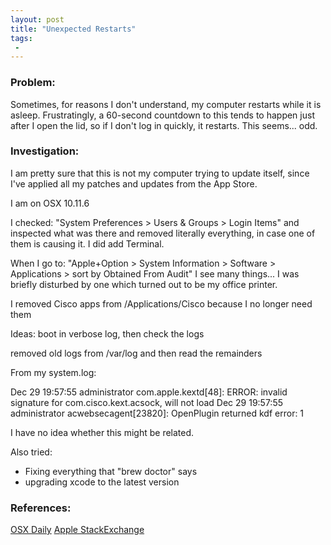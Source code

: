 ```yaml
---
layout: post
title: "Unexpected Restarts"
tags:
 -
---
```


### Problem:

Sometimes, for reasons I don't understand, my computer restarts while it is asleep. Frustratingly, a 60-second countdown to this tends to happen just after I open the lid, so if I don't log in quickly, it restarts. This seems... odd.

### Investigation:

I am pretty sure that this is not my computer trying to update itself, since I've applied all my patches and updates from the App Store.

I am on OSX 10.11.6

I checked: "System Preferences > Users & Groups > Login Items" and inspected what was there and removed literally everything, in case one of them is causing it. I did add Terminal.


When I go to: "Apple+Option > System Information > Software > Applications > sort by Obtained From
Audit" I see many things... I was briefly disturbed by one which turned out to be my office printer.


I removed Cisco apps from /Applications/Cisco because I no longer need them

Ideas: boot in verbose log, then check the logs

removed old logs from /var/log and then read the remainders


From my system.log:

Dec 29 19:57:55 administrator com.apple.kextd[48]: ERROR: invalid signature for com.cisco.kext.acsock, will not load
Dec 29 19:57:55 administrator acwebsecagent[23820]: OpenPlugin returned kdf error: 1

I have no idea whether this might be related.

Also tried:

- Fixing everything that "brew doctor" says
- upgrading xcode to the latest version


### References:

[OSX Daily](http://osxdaily.com/2009/09/22/check-your-macs-uptime-and-reboot-history/)
[Apple StackExchange](https://apple.stackexchange.com/questions/48226/how-do-i-find-the-log-for-the-shutdown-process)

